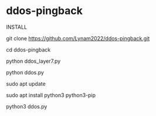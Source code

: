 # ddos-pingback

INSTALL

git clone https://github.com/Lynam2022/ddos-pingback.git

cd ddos-pingback

python ddos_layer7.py

python ddos.py

sudo apt update

sudo apt install python3 python3-pip

python3 ddos.py
